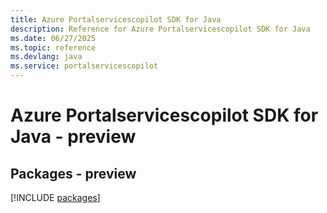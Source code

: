 ```yaml
---
title: Azure Portalservicescopilot SDK for Java
description: Reference for Azure Portalservicescopilot SDK for Java
ms.date: 06/27/2025
ms.topic: reference
ms.devlang: java
ms.service: portalservicescopilot
---
```

# Azure Portalservicescopilot SDK for Java - preview
## Packages - preview
[!INCLUDE [packages](portalservicescopilot-index.md)]